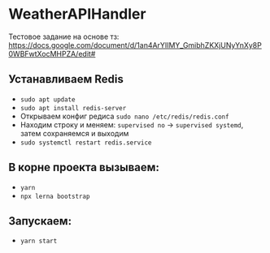 # WeatherAPIHandler

Тестовое задание на основе тз: https://docs.google.com/document/d/1an4ArYIIMY_GmibhZKXjUNyYnXy8P0WBFwtXocMHPZA/edit#

## Устанавливаем Redis

- `sudo apt update`
- `sudo apt install redis-server`
- Открываем конфиг редиса `sudo nano /etc/redis/redis.conf`
- Находим строку и меняем: `supervised no` -> `supervised systemd`, затем сохраняемся и выходим
- `sudo systemctl restart redis.service`

## В корне проекта вызываем:

- `yarn`
- `npx lerna bootstrap`

## Запускаем:

- `yarn start`
